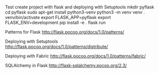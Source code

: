 Test create project with flask and deploying with Setuptools
mkdir pyflask
cd pyflask
sudo apt-get install python3-venv
python3 -m venv venv
. venv/bin/activate
export FLASK_APP=pyflask
export FLASK_ENV=development
pip install -e . 
flask run

Patterns for Flask
http://flask.pocoo.org/docs/1.0/patterns/

Deploying with Setuptools
http://flask.pocoo.org/docs/1.0/patterns/distribute/

Deploying with Fabric
http://flask.pocoo.org/docs/1.0/patterns/fabric/

SQLAlchemy in Flask
http://flask-sqlalchemy.pocoo.org/2.3/
